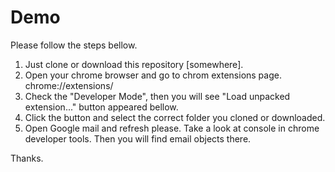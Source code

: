 # Demo

Please follow the steps bellow.
1. Just clone or download this repository [somewhere].
2. Open your chrome browser and go to chrom extensions page. chrome://extensions/
3. Check the "Developer Mode", then you will see "Load unpacked extension..." button appeared bellow.
4. Click the button and select the correct folder you cloned or downloaded.
5. Open Google mail and refresh please. Take a look at console in chrome developer tools. Then you will find email objects there.

Thanks.